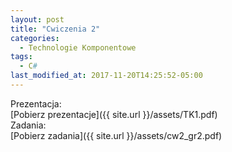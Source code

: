 ```yaml
---
layout: post
title: "Cwiczenia 2"
categories:
  - Technologie Komponentowe
tags:
  - C#
last_modified_at: 2017-11-20T14:25:52-05:00
---
```


Prezentacja:<br/>
[Pobierz prezentacje]({{ site.url }}/assets/TK1.pdf)<br/>
Zadania:<br/>
[Pobierz zadania]({{ site.url }}/assets/cw2_gr2.pdf)<br/>
